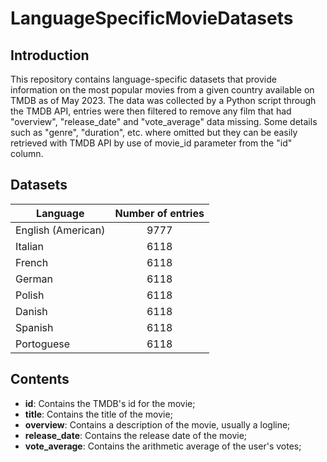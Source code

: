 # LanguageSpecificMovieDatasets

## Introduction
This repository contains language-specific datasets that provide information on the most popular movies from a given country available on TMDB as of May 2023. The data was collected by a Python script through the TMDB API, entries were then filtered to remove any film that had "overview", "release_date" and "vote_average" data missing. Some details such as "genre", "duration", etc. where omitted but they can be easily retrieved with TMDB API by use of movie_id parameter from the "id" column.

## Datasets

| Language            | Number of entries | 
| ------------------- |:-----------------:|
| English (American)  | 9777              |
| Italian             | 6118              |
| French              | 6118              |
| German              | 6118              |
| Polish              | 6118              |
| Danish              | 6118              |
| Spanish             | 6118              |
| Portoguese          | 6118              |

## Contents

- **id**:  Contains the TMDB's id for the movie;
- **title**: Contains the title of the movie;
- **overview**: Contains a description of the movie, usually a logline;
- **release_date**: Contains the release date of the movie;
- **vote_average**: Contains the arithmetic average of the user's votes;
   
    
